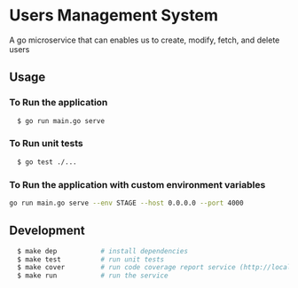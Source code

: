 # Users Management System

A go microservice that can enables us to create, modify, fetch, and delete users

## Usage

### To Run the application
```bash
  $ go run main.go serve
```

### To Run unit tests
```bash
  $ go test ./...
```

### To Run the application with custom environment variables
```bash
go run main.go serve --env STAGE --host 0.0.0.0 --port 4000
```

## Development
```bash
  $ make dep           # install dependencies
  $ make test          # run unit tests
  $ make cover         # run code coverage report service (http://localhost:3001)
  $ make run           # run the service
```

